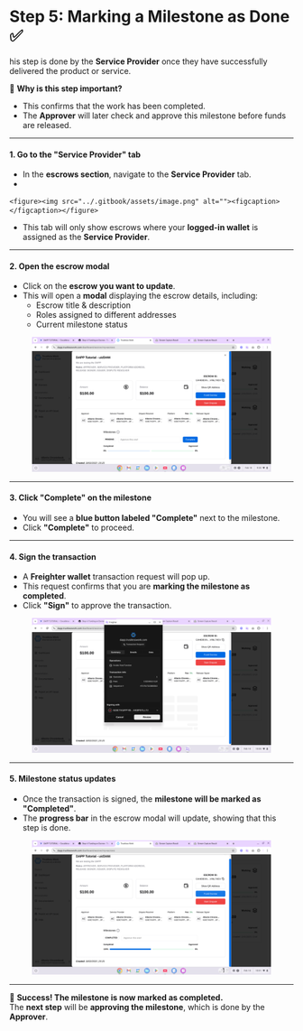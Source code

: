 # Step 5: Marking a Milestone as Done ✅

his step is done by the **Service Provider** once they have successfully delivered the product or service.

📌 **Why is this step important?**

* This confirms that the work has been completed.
* The **Approver** will later check and approve this milestone before funds are released.

***

#### **1. Go to the "Service Provider" tab**

* In the **escrows section**, navigate to the **Service Provider** tab.
*

    <figure><img src="../.gitbook/assets/image.png" alt=""><figcaption></figcaption></figure>
* This tab will only show escrows where your **logged-in wallet** is assigned as the **Service Provider**.

***

#### **2. Open the escrow modal**

* Click on the **escrow you want to update**.
* This will open a **modal** displaying the escrow details, including:
  * Escrow title & description
  * Roles assigned to different addresses
  * Current milestone status

<figure><img src="../.gitbook/assets/image (2).png" alt=""><figcaption></figcaption></figure>

***

#### **3. Click "Complete" on the milestone**

* You will see a **blue button labeled "Complete"** next to the milestone.
* Click **"Complete"** to proceed.

***

#### **4. Sign the transaction**

* A **Freighter wallet** transaction request will pop up.
* This request confirms that you are **marking the milestone as completed**.
* Click **"Sign"** to approve the transaction.

<figure><img src="../.gitbook/assets/image (3).png" alt=""><figcaption></figcaption></figure>

***

#### **5. Milestone status updates**

* Once the transaction is signed, the **milestone will be marked as "Completed"**.
* The **progress bar** in the escrow modal will update, showing that this step is done.

<figure><img src="../.gitbook/assets/image (4).png" alt=""><figcaption></figcaption></figure>

***

🎉 **Success! The milestone is now marked as completed.**\
The **next step** will be **approving the milestone**, which is done by the **Approver**.

